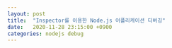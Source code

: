 ```yaml
---
layout: post
title:  "Inspector를 이용한 Node.js 어플리케이션 디버깅"
date:   2020-11-28 23:15:00 +0900
categories: nodejs debug
---
```

